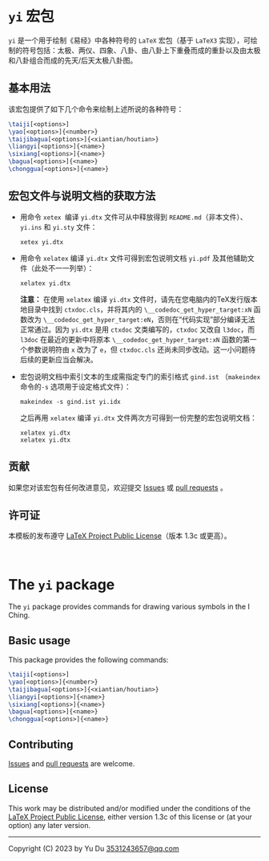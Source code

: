 # `yi` 宏包

`yi` 是一个用于绘制《易经》中各种符号的 `LaTeX` 宏包（基于 `LaTeX3` 实现），可绘制的符号包括：太极、两仪、四象、八卦、由八卦上下重叠而成的重卦以及由太极和八卦组合而成的先天/后天太极八卦图。

## 基本用法

该宏包提供了如下几个命令来绘制上述所说的各种符号：
```latex
\taiji[<options>]
\yao[<options>]{<number>}
\taijibagua[<options>]{<xiantian/houtian>}
\liangyi[<options>]{<name>}
\sixiang[<options>]{<name>}
\bagua[<options>]{<name>}
\chonggua[<options>]{<name>}
```

## 宏包文件与说明文档的获取方法

- 用命令 `xetex `编译 `yi.dtx` 文件可从中释放得到 `README.md`（非本文件）、`yi.ins` 和 `yi.sty` 文件：
  ```
  xetex yi.dtx
  ```

- 用命令 `xelatex` 编译 `yi.dtx` 文件可得到宏包说明文档 `yi.pdf` 及其他辅助文件（此处不一一列举）：
  ```
  xelatex yi.dtx
  ```
  **注意：** 在使用 `xelatex` 编译 `yi.dtx` 文件时，请先在您电脑内的TeX发行版本地目录中找到 `ctxdoc.cls`，并将其内的 `\__codedoc_get_hyper_target:xN` 函数改为 `\__codedoc_get_hyper_target:eN`，否则在“代码实现”部分编译无法正常通过。因为 `yi.dtx` 是用 `ctxdoc` 文类编写的，`ctxdoc` 又改自 `l3doc`，而 `l3doc` 在最近的更新中将原本 `\__codedoc_get_hyper_target:xN` 函数的第一个参数说明符由 `x` 改为了 `e`，但 `ctxdoc.cls` 还尚未同步改动。这一小问题待后续的更新应当会解决。

- 宏包说明文档中索引文本的生成需指定专门的索引格式 `gind.ist` （`makeindex` 命令的`-s` 选项用于设定格式文件）：
  ```
  makeindex -s gind.ist yi.idx
  ```
  之后再用 `xelatex` 编译 `yi.dtx` 文件两次方可得到一份完整的宏包说明文档：
  ```
  xelatex yi.dtx
  xelatex yi.dtx
  ```

## 贡献

如果您对该宏包有任何改进意见，欢迎提交 [Issues](https://github.com/123dyu/yi/issues) 或 [pull requests](https://github.com/123dyu/yi/pulls) 。

## 许可证

本模板的发布遵守 [LaTeX Project Public License](http://www.latex-project.org/lppl.txt)（版本 1.3c 或更高）。

<br>

# The `yi` package

The `yi` package provides commands for drawing various symbols in the I Ching.

## Basic usage

This package provides the following commands:
```latex
\taiji[<options>]
\yao[<options>]{<number>}
\taijibagua[<options>]{<xiantian/houtian>}
\liangyi[<options>]{<name>}
\sixiang[<options>]{<name>}
\bagua[<options>]{<name>}
\chonggua[<options>]{<name>}
```
## Contributing

[Issues](https://github.com/123dyu/yi/issues) and [pull requests](https://github.com/123dyu/yi/pulls) are welcome.

## License

This work may be distributed and/or modified under the conditions of
the [LaTeX Project Public License](http://www.latex-project.org/lppl.txt),
either version 1.3c of this license or (at your option) any later
version.

-----

Copyright (C) 2023 by Yu Du <3531243657@qq.com>

